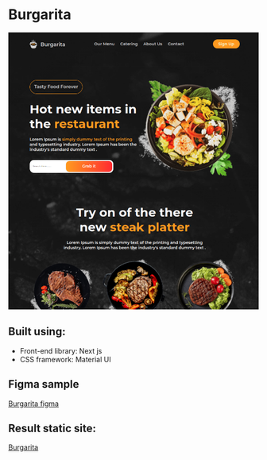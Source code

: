 # Burgarita

<img src="https://raw.githubusercontent.com/Borys-Mch/burgarita/master/screenshot.png" alt="Displaying Screenshot.png">

## Built using:

- Front-end library: Next js
- CSS framework: Material UI

## Figma sample

[Burgarita figma](https://www.figma.com/community/file/1156481603244021387)

## Result static site:

[Burgarita](https://burgarita.dbm.pp.ua/)
